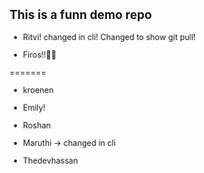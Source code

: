## This is a funn demo repo

- Ritvi! changed in cli! Changed to show git pull!


- Firos!!🙌🏻

=======
- kroenen


- Emily!

- Roshan

- Maruthi -> changed in cli
  
- Thedevhassan
